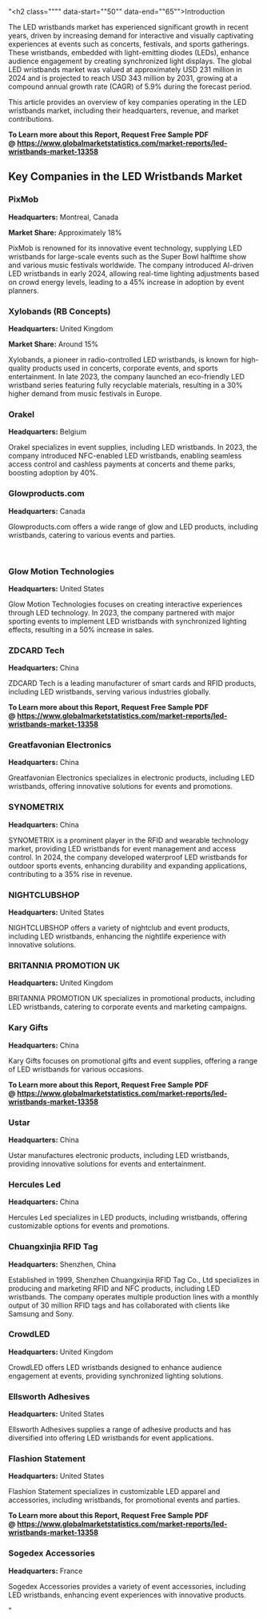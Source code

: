 "<h2 class="""" data-start=""50"" data-end=""65"">Introduction</h2>
<p class="""" data-start=""67"" data-end=""262""><span class=""relative -mx-px my-[-0.2rem] rounded-sm px-px py-[0.2rem]"">The LED wristbands market has experienced significant growth in recent years, driven by increasing demand for interactive and visually captivating experiences at events such as concerts, festivals, and sports gatherings.</span> <span class=""relative -mx-px my-[-0.2rem] rounded-sm px-px py-[0.2rem]"">These wristbands, embedded with light-emitting diodes (LEDs), enhance audience engagement by creating synchronized light displays.</span> <span class=""relative -mx-px my-[-0.2rem] rounded-sm px-px py-[0.2rem]"">The global LED wristbands market was valued at approximately USD 231 million in 2024 and is projected to reach USD 343 million by 2031, growing at a compound annual growth rate (CAGR) of 5.9% during the forecast period.</span></p>
<p class="""" data-start=""264"" data-end=""419"">This article provides an overview of key companies operating in the LED wristbands market, including their headquarters, revenue, and market contributions.</p>
<p class="""" data-start=""264"" data-end=""419""><strong>To Learn more about this Report, Request Free Sample PDF @&nbsp;<a href=""https://www.globalmarketstatistics.com/market-reports/led-wristbands-market-13358"">https://www.globalmarketstatistics.com/market-reports/led-wristbands-market-13358</a></strong></p>
<h2 class="""" data-start=""421"" data-end=""466"">Key Companies in the LED Wristbands Market</h2>
<h3 class="""" data-start=""468"" data-end=""478"">PixMob</h3>
<p class="""" data-start=""480"" data-end=""579""><strong data-start=""480"" data-end=""497"">Headquarters:</strong> <span class=""relative -mx-px my-[-0.2rem] rounded-sm px-px py-[0.2rem]"">Montreal, Canada</span></p>
<p class="""" data-start=""581"" data-end=""680""><strong data-start=""581"" data-end=""598"">Market Share:</strong> <span class=""relative -mx-px my-[-0.2rem] rounded-sm px-px py-[0.2rem]"">Approximately 18%</span></p>
<p class="""" data-start=""682"" data-end=""845""><span class=""relative -mx-px my-[-0.2rem] rounded-sm px-px py-[0.2rem]"">PixMob is renowned for its innovative event technology, supplying LED wristbands for large-scale events such as the Super Bowl halftime show and various music festivals worldwide.</span> <span class=""relative -mx-px my-[-0.2rem] rounded-sm px-px py-[0.2rem]"">The company introduced AI-driven LED wristbands in early 2024, allowing real-time lighting adjustments based on crowd energy levels, leading to a 45% increase in adoption by event planners.</span>&nbsp;</p>
<h3 class="""" data-start=""847"" data-end=""874"">Xylobands (RB Concepts)</h3>
<p class="""" data-start=""876"" data-end=""979""><strong data-start=""876"" data-end=""893"">Headquarters:</strong> <span class=""relative -mx-px my-[-0.2rem] rounded-sm px-px py-[0.2rem]"">United Kingdom</span></p>
<p class="""" data-start=""981"" data-end=""1084""><strong data-start=""981"" data-end=""998"">Market Share:</strong> <span class=""relative -mx-px my-[-0.2rem] rounded-sm px-px py-[0.2rem]"">Around 15%</span></p>
<p class="""" data-start=""1086"" data-end=""1251""><span class=""relative -mx-px my-[-0.2rem] rounded-sm px-px py-[0.2rem]"">Xylobands, a pioneer in radio-controlled LED wristbands, is known for high-quality products used in concerts, corporate events, and sports entertainment.</span> <span class=""relative -mx-px my-[-0.2rem] rounded-sm px-px py-[0.2rem]"">In late 2023, the company launched an eco-friendly LED wristband series featuring fully recyclable materials, resulting in a 30% higher demand from music festivals in Europe.</span>&nbsp;</p>
<h3 class="""" data-start=""1253"" data-end=""1263"">Orakel</h3>
<p class="""" data-start=""1265"" data-end=""1368""><strong data-start=""1265"" data-end=""1282"">Headquarters:</strong> <span class=""relative -mx-px my-[-0.2rem] rounded-sm px-px py-[0.2rem]"">Belgium</span></p>
<p class="""" data-start=""1370"" data-end=""1535""><span class=""relative -mx-px my-[-0.2rem] rounded-sm px-px py-[0.2rem]"">Orakel specializes in event supplies, including LED wristbands.</span> <span class=""relative -mx-px my-[-0.2rem] rounded-sm px-px py-[0.2rem]"">In 2023, the company introduced NFC-enabled LED wristbands, enabling seamless access control and cashless payments at concerts and theme parks, boosting adoption by 40%.</span>&nbsp;</p>
<h3 class="""" data-start=""1537"" data-end=""1557"">Glowproducts.com</h3>
<p class="""" data-start=""1559"" data-end=""1662""><strong data-start=""1559"" data-end=""1576"">Headquarters:</strong> <span class=""relative -mx-px my-[-0.2rem] rounded-sm px-px py-[0.2rem]"">Canada</span></p>
<p class="""" data-start=""1664"" data-end=""1749""><span class=""relative -mx-px my-[-0.2rem] rounded-sm px-px py-[0.2rem]"">Glowproducts.com offers a wide range of glow and LED products, including wristbands, catering to various events and parties.</span></p>
<p class="""" data-start=""1664"" data-end=""1749""><span class=""relative -mx-px my-[-0.2rem] rounded-sm px-px py-[0.2rem]"">&nbsp;</span></p>
<h3 class="""" data-start=""1751"" data-end=""1779"">Glow Motion Technologies</h3>
<p class="""" data-start=""1781"" data-end=""1884""><strong data-start=""1781"" data-end=""1798"">Headquarters:</strong> <span class=""relative -mx-px my-[-0.2rem] rounded-sm px-px py-[0.2rem]"">United States</span></p>
<p class="""" data-start=""1886"" data-end=""2051""><span class=""relative -mx-px my-[-0.2rem] rounded-sm px-px py-[0.2rem]"">Glow Motion Technologies focuses on creating interactive experiences through LED technology.</span> <span class=""relative -mx-px my-[-0.2rem] rounded-sm px-px py-[0.2rem]"">In 2023, the company partnered with major sporting events to implement LED wristbands with synchronized lighting effects, resulting in a 50% increase in sales.</span>&nbsp;</p>
<h3 class="""" data-start=""2053"" data-end=""2068"">ZDCARD Tech</h3>
<p class="""" data-start=""2070"" data-end=""2173""><strong data-start=""2070"" data-end=""2087"">Headquarters:</strong> <span class=""relative -mx-px my-[-0.2rem] rounded-sm px-px py-[0.2rem]"">China</span></p>
<p class="""" data-start=""2175"" data-end=""2260""><span class=""relative -mx-px my-[-0.2rem] rounded-sm px-px py-[0.2rem]"">ZDCARD Tech is a leading manufacturer of smart cards and RFID products, including LED wristbands, serving various industries globally.</span></p>
<p class="""" data-start=""2175"" data-end=""2260""><strong><span class=""relative -mx-px my-[-0.2rem] rounded-sm px-px py-[0.2rem]"">To Learn more about this Report, Request Free Sample PDF @&nbsp;<a href=""https://www.globalmarketstatistics.com/market-reports/led-wristbands-market-13358"">https://www.globalmarketstatistics.com/market-reports/led-wristbands-market-13358</a></span></strong></p>
<h3 class="""" data-start=""2262"" data-end=""2291"">Greatfavonian Electronics</h3>
<p class="""" data-start=""2293"" data-end=""2396""><strong data-start=""2293"" data-end=""2310"">Headquarters:</strong> <span class=""relative -mx-px my-[-0.2rem] rounded-sm px-px py-[0.2rem]"">China</span></p>
<p class="""" data-start=""2398"" data-end=""2483""><span class=""relative -mx-px my-[-0.2rem] rounded-sm px-px py-[0.2rem]"">Greatfavonian Electronics specializes in electronic products, including LED wristbands, offering innovative solutions for events and promotions.</span></p>
<h3 class="""" data-start=""2485"" data-end=""2499"">SYNOMETRIX</h3>
<p class="""" data-start=""2501"" data-end=""2604""><strong data-start=""2501"" data-end=""2518"">Headquarters:</strong> <span class=""relative -mx-px my-[-0.2rem] rounded-sm px-px py-[0.2rem]"">China</span></p>
<p class="""" data-start=""2606"" data-end=""2771""><span class=""relative -mx-px my-[-0.2rem] rounded-sm px-px py-[0.2rem]"">SYNOMETRIX is a prominent player in the RFID and wearable technology market, providing LED wristbands for event management and access control.</span> <span class=""relative -mx-px my-[-0.2rem] rounded-sm px-px py-[0.2rem]"">In 2024, the company developed waterproof LED wristbands for outdoor sports events, enhancing durability and expanding applications, contributing to a 35% rise in revenue.</span>&nbsp;</p>
<h3 class="""" data-start=""2773"" data-end=""2790"">NIGHTCLUBSHOP</h3>
<p class="""" data-start=""2792"" data-end=""2895""><strong data-start=""2792"" data-end=""2809"">Headquarters:</strong> <span class=""relative -mx-px my-[-0.2rem] rounded-sm px-px py-[0.2rem]"">United States</span></p>
<p class="""" data-start=""2897"" data-end=""2982""><span class=""relative -mx-px my-[-0.2rem] rounded-sm px-px py-[0.2rem]"">NIGHTCLUBSHOP offers a variety of nightclub and event products, including LED wristbands, enhancing the nightlife experience with innovative solutions.</span></p>
<h3 class="""" data-start=""2984"" data-end=""3010"">BRITANNIA PROMOTION UK</h3>
<p class="""" data-start=""3012"" data-end=""3115""><strong data-start=""3012"" data-end=""3029"">Headquarters:</strong> <span class=""relative -mx-px my-[-0.2rem] rounded-sm px-px py-[0.2rem]"">United Kingdom</span></p>
<p class="""" data-start=""3117"" data-end=""3202""><span class=""relative -mx-px my-[-0.2rem] rounded-sm px-px py-[0.2rem]"">BRITANNIA PROMOTION UK specializes in promotional products, including LED wristbands, catering to corporate events and marketing campaigns.</span></p>
<h3 class="""" data-start=""3204"" data-end=""3218"">Kary Gifts</h3>
<p class="""" data-start=""3220"" data-end=""3323""><strong data-start=""3220"" data-end=""3237"">Headquarters:</strong> <span class=""relative -mx-px my-[-0.2rem] rounded-sm px-px py-[0.2rem]"">China</span></p>
<p class="""" data-start=""3325"" data-end=""3410""><span class=""relative -mx-px my-[-0.2rem] rounded-sm px-px py-[0.2rem]"">Kary Gifts focuses on promotional gifts and event supplies, offering a range of LED wristbands for various occasions.</span></p>
<p class="""" data-start=""3325"" data-end=""3410""><span class=""relative -mx-px my-[-0.2rem] rounded-sm px-px py-[0.2rem]""><strong>To Learn more about this Report, Request Free Sample PDF @&nbsp;<a href=""https://www.globalmarketstatistics.com/market-reports/led-wristbands-market-13358"">https://www.globalmarketstatistics.com/market-reports/led-wristbands-market-13358</a></strong></span></p>
<h3 class="""" data-start=""3412"" data-end=""3421"">Ustar</h3>
<p class="""" data-start=""3423"" data-end=""3526""><strong data-start=""3423"" data-end=""3440"">Headquarters:</strong> <span class=""relative -mx-px my-[-0.2rem] rounded-sm px-px py-[0.2rem]"">China</span></p>
<p class="""" data-start=""3528"" data-end=""3613""><span class=""relative -mx-px my-[-0.2rem] rounded-sm px-px py-[0.2rem]"">Ustar manufactures electronic products, including LED wristbands, providing innovative solutions for events and entertainment.</span></p>
<h3 class="""" data-start=""3615"" data-end=""3631"">Hercules Led</h3>
<p class="""" data-start=""3633"" data-end=""3736""><strong data-start=""3633"" data-end=""3650"">Headquarters:</strong> <span class=""relative -mx-px my-[-0.2rem] rounded-sm px-px py-[0.2rem]"">China</span></p>
<p class="""" data-start=""3738"" data-end=""3823""><span class=""relative -mx-px my-[-0.2rem] rounded-sm px-px py-[0.2rem]"">Hercules Led specializes in LED products, including wristbands, offering customizable options for events and promotions.</span></p>
<h3 class="""" data-start=""3825"" data-end=""3850"">Chuangxinjia RFID Tag</h3>
<p class="""" data-start=""3852"" data-end=""3955""><strong data-start=""3852"" data-end=""3869"">Headquarters:</strong> <span class=""relative -mx-px my-[-0.2rem] rounded-sm px-px py-[0.2rem]"">Shenzhen, China</span></p>
<p class="""" data-start=""3957"" data-end=""4122""><span class=""relative -mx-px my-[-0.2rem] rounded-sm px-px py-[0.2rem]"">Established in 1999, Shenzhen Chuangxinjia RFID Tag Co., Ltd specializes in producing and marketing RFID and NFC products, including LED wristbands.</span> <span class=""relative -mx-px my-[-0.2rem] rounded-sm px-px py-[0.2rem]"">The company operates multiple production lines with a monthly output of 30 million RFID tags and has collaborated with clients like Samsung and Sony.</span>&nbsp;</p>
<h3 class="""" data-start=""4124"" data-end=""4136"">CrowdLED</h3>
<p class="""" data-start=""4138"" data-end=""4241""><strong data-start=""4138"" data-end=""4155"">Headquarters:</strong> <span class=""relative -mx-px my-[-0.2rem] rounded-sm px-px py-[0.2rem]"">United Kingdom</span></p>
<p class="""" data-start=""4243"" data-end=""4328""><span class=""relative -mx-px my-[-0.2rem] rounded-sm px-px py-[0.2rem]"">CrowdLED offers LED wristbands designed to enhance audience engagement at events, providing synchronized lighting solutions.</span></p>
<h3 class="""" data-start=""4330"" data-end=""4353"">Ellsworth Adhesives</h3>
<p class="""" data-start=""4355"" data-end=""4458""><strong data-start=""4355"" data-end=""4372"">Headquarters:</strong> <span class=""relative -mx-px my-[-0.2rem] rounded-sm px-px py-[0.2rem]"">United States</span></p>
<p class="""" data-start=""4460"" data-end=""4545""><span class=""relative -mx-px my-[-0.2rem] rounded-sm px-px py-[0.2rem]"">Ellsworth Adhesives supplies a range of adhesive products and has diversified into offering LED wristbands for event applications.</span></p>
<h3 class="""" data-start=""4547"" data-end=""4569"">Flashion Statement</h3>
<p class="""" data-start=""4571"" data-end=""4674""><strong data-start=""4571"" data-end=""4588"">Headquarters:</strong> <span class=""relative -mx-px my-[-0.2rem] rounded-sm px-px py-[0.2rem]"">United States</span></p>
<p class="""" data-start=""4676"" data-end=""4761""><span class=""relative -mx-px my-[-0.2rem] rounded-sm px-px py-[0.2rem]"">Flashion Statement specializes in customizable LED apparel and accessories, including wristbands, for promotional events and parties.</span></p>
<p class="""" data-start=""4676"" data-end=""4761""><span class=""relative -mx-px my-[-0.2rem] rounded-sm px-px py-[0.2rem]""><strong>To Learn more about this Report, Request Free Sample PDF @&nbsp;<a href=""https://www.globalmarketstatistics.com/market-reports/led-wristbands-market-13358"">https://www.globalmarketstatistics.com/market-reports/led-wristbands-market-13358</a></strong></span></p>
<h3 class="""" data-start=""4763"" data-end=""4786"">Sogedex Accessories</h3>
<p class="""" data-start=""4788"" data-end=""4891""><strong data-start=""4788"" data-end=""4805"">Headquarters:</strong> <span class=""relative -mx-px my-[-0.2rem] rounded-sm px-px py-[0.2rem]"">France</span></p>
<p class="""" data-start=""4893"" data-end=""5033"">Sogedex Accessories provides a variety of event accessories, including LED wristbands, enhancing event experiences with innovative products.</p>"
